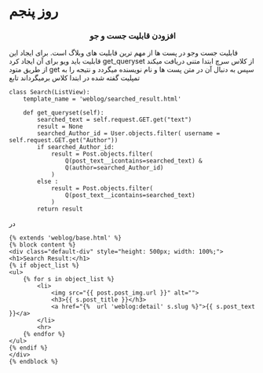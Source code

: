 #  روز پنجم

### <center> افزودن قابلیت جست و جو </center>

قابلیت جست وجو در پست ها  از مهم ترین قابلیت های وبلاگ است. برای ایجاد این قابلیت باید ویو برای آن ایجاد کرد
 get_queryset  از کلاس سرچ ابتدا متنی دریافت میکند از طریق متود get سپس  به دنبال آن در متن پست ها  و نام نویسنده میگردد و نتیجه را به تمپلیت گفته شده در ابتدا کلاس برمیگرداند تابع 
```
class Search(ListView):
    template_name = 'weblog/searched_result.html'
 
    def get_queryset(self):
        searched_text = self.request.GET.get("text")
        result = None
        searched_Author_id = User.objects.filter( username = self.request.GET.get("Author")) 
        if searched_Author_id:
            result = Post.objects.filter(
                Q(post_text__icontains=searched_text) &
                Q(author=searched_Author_id)
            )
        else :    
            result = Post.objects.filter(
                Q(post_text__icontains=searched_text)
            )
        return result    
```

در 

```
{% extends 'weblog/base.html' %}
{% block content %}
<div class="default-div" style="height: 500px; width: 100%;">
<h1>Search Result:</h1>
{% if object_list %}
<ul>
    {% for s in object_list %}
        <li>
            <img src="{{ post.post_img.url }}" alt="">
            <h3>{{ s.post_title }}</h3>
            <a href="{%  url 'weblog:detail' s.slug %}">{{ s.post_text }}</a>
        </li>
        <hr>
    {% endfor %}
</ul>
{% endif %}
</div>
{% endblock %}
```